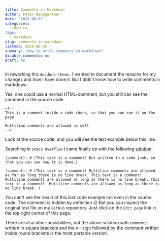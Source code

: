 ```yaml
---
title: Comments in Markdown
author: Peter Baumgartner
date: '2019-06-02'
categories:
  - how-to
tags:
  - markdown
slug: comments-in-markdown
lastmod: 2019-06-05
summary: 'How to write comments in markdown?'
disable_comments: no
draft: no
---
```


In reworking this `docdock-theme,` I wanted to document the reasons for my changes and how I have done it. But I didn't know how to write comments in markdown.

Yes, one could use a normal HTML-comment, but you still can see the comment in the source code.

    <!-- 
    This is a comment inside a code chunk, so that you can see it on the page.

    Multiline comments are allowed as well 
    -->

Look at the source code, and you will see the text example below this line.

<!-- 
This is a real HTML-content. It is not visible on the page but in the source code!

Multiline comments are allowed as well 
-->

Searching in `Stack Overflow` I came finally up with the following [solution](https://stackoverflow.com/questions/4823468/comments-in-markdown):

```{markdown}
[comment]: # (This text is a comment! But written in a code junk, so that you can see how it is done.)

[comment]: # (This text is a comment! Multiline comments are allowed as far as long there is no line break. This text is a comment! Multiline comments are allowed as long as there is no line break. This text is a comment!  Multiline comments are allowed as long as there is no line break. )
```

[comment]: # (This text is a real comment! It does not appear at the webpage nor the source code of the page..)

You can't see the result of this last code example not even in the source code. The comment is hidden by definition :wink: But you can inspect the original text file on my `GitHub` repository. Just click on the `Edit page` link in the top right corner of this page.

There are also other possibilities, but the above solution with `comment:` written in square brackets and the `#` - sign followed by the comment written inside round brackets is the most portable version.

<span class='Z3988' title='url_ver=Z39.88-2004&amp;ctx_ver=Z39.88-2004&amp;rfr_id=info%3Asid%2Fzotero.org%3A2&amp;rft_val_fmt=info%3Aofi%2Ffmt%3Akev%3Amtx%3Adc&amp;rft.type=blogPost&amp;rft.title=Comments%20in%20Markdown%20::%20Open%20Science%20Education&amp;rft.source=Comments%20in%20Markdown&amp;rft.rights=CC%20BY-SA%204.0&amp;rft.description=How%20to%20write%20comments%20in%20markdown?&amp;rft.identifier=https%3A%2F%2Fnotes.peter-baumgartner.net%2F2019%2F06%2F02%2Fcomments-in-markdown&amp;rft.aufirst=Peter&amp;rft.aulast=Baumgartner&amp;rft.au=Peter%20Baumgartner&amp;rft.date=&amp;rft.language=en'></span>
